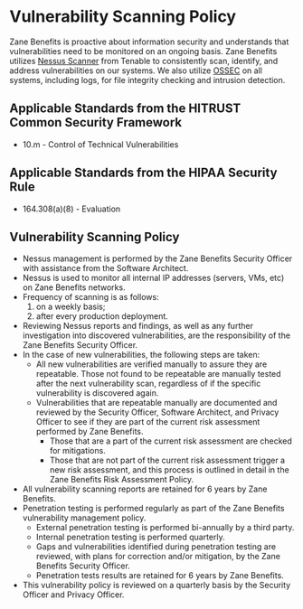 # Vulnerability Scanning Policy

Zane Benefits is proactive about information security and understands that vulnerabilities need to be monitored on an ongoing basis. Zane Benefits utilizes [Nessus Scanner](http://www.tenable.com/products/nessus) from Tenable to consistently scan, identify, and address vulnerabilities on our systems. We also utilize [OSSEC](http://www.ossec.net/) on all systems, including logs, for file integrity checking and intrusion detection.

## Applicable Standards from the HITRUST Common Security Framework

* 10.m - Control of Technical Vulnerabilities

## Applicable Standards from the HIPAA Security Rule

* 164.308(a)(8) - Evaluation

## Vulnerability Scanning Policy

* Nessus management is performed by the Zane Benefits Security Officer with assistance from the Software Architect.
* Nessus is used to monitor all internal IP addresses (servers, VMs, etc) on Zane Benefits networks.
* Frequency of scanning is as follows:
	1. on a weekly basis;
	2. after every production deployment.
* Reviewing Nessus reports and findings, as well as any further investigation into discovered vulnerabilities, are the responsibility of the Zane Benefits Security Officer.
* In the case of new vulnerabilities, the following steps are taken:
	* All new vulnerabilities are verified manually to assure they are repeatable. Those not found to be repeatable are manually tested after the next vulnerability scan, regardless of if the specific vulnerability is discovered again.
	* Vulnerabilities that are repeatable manually are documented and reviewed by the Security Officer, Software Architect, and Privacy Officer to see if they are part of the current risk assessment performed by Zane Benefits.
		* Those that are a part of the current risk assessment are checked for mitigations.
		* Those that are not part of the current risk assessment trigger a new risk assessment, and this process is outlined in detail in the Zane Benefits Risk Assessment Policy.
* All vulnerability scanning reports are retained for 6 years by Zane Benefits.
* Penetration testing is performed regularly as part of the Zane Benefits vulnerability management policy.
	* External penetration testing is performed bi-annually by a third party.
	* Internal penetration testing is performed quarterly.
	* Gaps and vulnerabilities identified during penetration testing are reviewed, with plans for correction and/or mitigation, by the Zane Benefits Security Officer.
	* Penetration tests results are retained for 6 years by Zane Benefits.
* This vulnerability policy is reviewed on a quarterly basis by the Security Officer and Privacy Officer.
